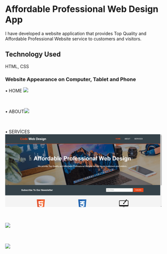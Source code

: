<h1>Affordable Professional Web Design App</h1>

<p>I have developed a website application that provides Top Quality and Affordable Professional Website service to customers and visitors.</p>

<h2>Technology Used</h2>

HTML, CSS <br>

<h3>Website Appearance on Computer, Tablet and Phone</h3>

&#8226; HOME <img src="/gif/CodeWebDesign.gif"></br></br></br>

&#8226; ABOUT<img src="/gif/CodeWebDesignOne.gif"></br></br></br>

&#8226; SERVİCES<img src="/gif/CodeWebDesignTwo.gif"></br></br></br>

<img src="/gif/CodeWebDesignThree.gif"></br></br></br>

<img src="/gif/CodeWebDesignFour.gif">




